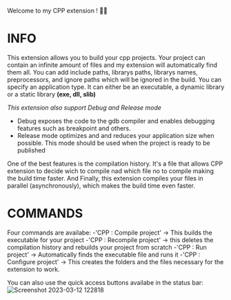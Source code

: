 Welcome to my CPP extension ! 🚀🚀

# INFO

This extension allows you to build your cpp projects. Your project can contain an infinite amount of files and my extension will automatically find them all.
You can add include paths, librarys paths, librarys names, preprocessors, and ignore paths which will be ignored in the build.
You can specify an application type. It can either be an executable, a dynamic library or a static library **(exe, dll, slib)**

_This extension also support Debug and Release mode_

- Debug exposes the code to the gdb compiler and enables debugging features such as breakpoint and others.
- Release mode optimizes and and reduces your application size when possible. This mode should be used when the project is ready to be published

One of the best features is the compilation history. It's a file that allows CPP extension to decide wich to compile nad which file no to compile making the build time faster.
And Finally, this extension compiles your files in parallel (asynchronously), which makes the build time even faster.

# COMMANDS

Four commands are availabe:
-'CPP : Compile project' -> This builds the executable for your project
-'CPP : Recompile project' -> this deletes the compilation history and rebuilds your project from scratch
-'CPP : Run project' -> Automatically finds the executable file and runs it
-'CPP : Configure project' -> This creates the folders and the files necessary for the extension to work.

You can also use the quick access buttons availabe in the status bar:
![Screenshot 2023-03-12 122818](https://user-images.githubusercontent.com/64434215/224558370-78de9076-4efc-40ff-b887-391028733f3f.png)

